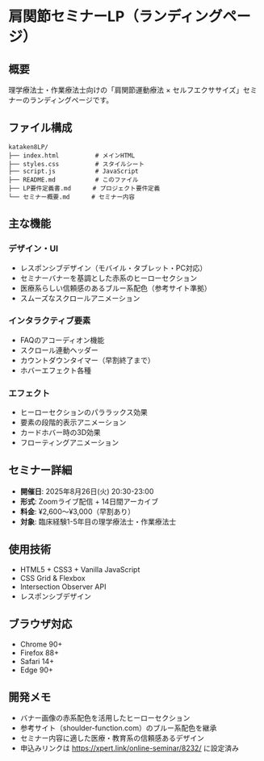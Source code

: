 # 肩関節セミナーLP（ランディングページ）

## 概要
理学療法士・作業療法士向けの「肩関節運動療法 × セルフエクササイズ」セミナーのランディングページです。

## ファイル構成
```
kataken8LP/
├── index.html          # メインHTML
├── styles.css          # スタイルシート
├── script.js           # JavaScript
├── README.md           # このファイル
├── LP要件定義書.md      # プロジェクト要件定義
└── セミナー概要.md      # セミナー内容
```

## 主な機能

### デザイン・UI
- レスポンシブデザイン（モバイル・タブレット・PC対応）
- セミナーバナーを基調とした赤系のヒーローセクション
- 医療系らしい信頼感のあるブルー系配色（参考サイト準拠）
- スムーズなスクロールアニメーション

### インタラクティブ要素
- FAQのアコーディオン機能
- スクロール連動ヘッダー
- カウントダウンタイマー（早割終了まで）
- ホバーエフェクト各種

### エフェクト
- ヒーローセクションのパララックス効果
- 要素の段階的表示アニメーション
- カードホバー時の3D効果
- フローティングアニメーション

## セミナー詳細
- **開催日**: 2025年8月26日(火) 20:30-23:00
- **形式**: Zoomライブ配信 + 14日間アーカイブ
- **料金**: ¥2,600〜¥3,000（早割あり）
- **対象**: 臨床経験1-5年目の理学療法士・作業療法士

## 使用技術
- HTML5 + CSS3 + Vanilla JavaScript
- CSS Grid & Flexbox
- Intersection Observer API
- レスポンシブデザイン

## ブラウザ対応
- Chrome 90+
- Firefox 88+
- Safari 14+
- Edge 90+

## 開発メモ
- バナー画像の赤系配色を活用したヒーローセクション
- 参考サイト（shoulder-function.com）のブルー系配色を継承
- セミナー内容に適した医療・教育系の信頼感あるデザイン
- 申込みリンクは https://xpert.link/online-seminar/8232/ に設定済み